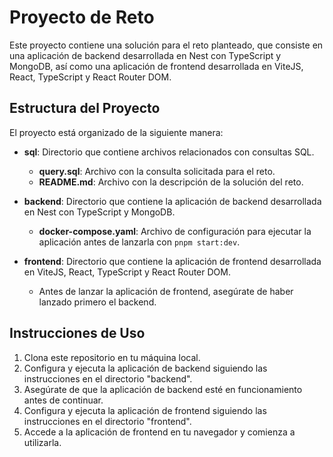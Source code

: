 # Proyecto de Reto

Este proyecto contiene una solución para el reto planteado, que consiste en una aplicación de backend desarrollada en Nest con TypeScript y MongoDB, así como una aplicación de frontend desarrollada en ViteJS, React, TypeScript y React Router DOM.

## Estructura del Proyecto

El proyecto está organizado de la siguiente manera:

- **sql**: Directorio que contiene archivos relacionados con consultas SQL.
  - **query.sql**: Archivo con la consulta solicitada para el reto.
  - **README.md**: Archivo con la descripción de la solución del reto.

- **backend**: Directorio que contiene la aplicación de backend desarrollada en Nest con TypeScript y MongoDB.
  - **docker-compose.yaml**: Archivo de configuración para ejecutar la aplicación antes de lanzarla con `pnpm start:dev`.

- **frontend**: Directorio que contiene la aplicación de frontend desarrollada en ViteJS, React, TypeScript y React Router DOM.
  - Antes de lanzar la aplicación de frontend, asegúrate de haber lanzado primero el backend.

## Instrucciones de Uso

1. Clona este repositorio en tu máquina local.
2. Configura y ejecuta la aplicación de backend siguiendo las instrucciones en el directorio "backend".
3. Asegúrate de que la aplicación de backend esté en funcionamiento antes de continuar.
4. Configura y ejecuta la aplicación de frontend siguiendo las instrucciones en el directorio "frontend".
5. Accede a la aplicación de frontend en tu navegador y comienza a utilizarla.
